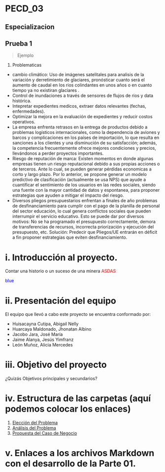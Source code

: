 # PECD_03
## Especializacion
## Prueba 1

> Ejemplo

1. Problematicas
- cambio climático: Uso de imágenes satelitales para analisis de la variación y derretimiento de glaciares, pronósticar cuanto será el aumento de caudal en los rios colindantes en unos años o en cuanto tiempo ya no existiran glaciares .
- Control de inundaciones a través de sensores de flujos de rios y data histórica.
- Intepretar expedientes medicos, extraer datos relevantes (fechas, enfermedades).
- Optimizar la mejora en la evaluación de expedientes y reducir costos operativos.
- La empresa enfrenta retrasos en la entrega de productos debido a problemas logísticos internacionales, como la dependencia de aviones y barcos y complicaciones en los países de importación, lo que resulta en sanciones a los clientes y una disminución de su satisfacción; además, la competencia frecuentemente ofrece mejores condiciones y precios, llevándonos a perder proyectos importantes.
- Riesgo de reputación de marca: Existen momentos en donde algunas empresas tienen un riesgo reputacional debido a sus propias acciones o de terceros. Ante lo cual, se   pueden generar pérdidas economicas a corto y largo plazo. Por lo anterior, se propone generar un modelo predictivo de clasificación (actualmente se usa NPS) que      ayude a cuantificar el sentimiento de los usuarios en las redes sociales, siendo una fuente con la mayor cantidad de datos y espontanea, para proponer estrategias que   ayuden a mitigar el impacto del riesgo.
- Diversos pliegos presupuestarios enfrentan a finales de año problemas de desfinanciamiento para cumplir con el pago de la planilla de personal del sector educación, lo cual genera conflictos sociales que pueden interrumpir el servicio educativo. Esto se puede dar por diversos motivos: No se ha programado el presupuesto correctamente, demora de transferencias de recursos, incorrecta priorización y ejecución del presupuesto, etc. Solución: Predecir que Pliegos/UE entrarán en déficit a fin proponer estrategias que eviten desfinanciamiento.


# i. Introducción al proyecto.
Contar una historio o un suceso de una minera
<span style="color:red"> ASDAS </span>

<span style="color:blue"> blue </span> 

# ii. Presentación del equipo
El equipo que llevó a cabo este proyecto se encuentra conformado por:
* Huisacayna Cutipa, Abigail Nelly 
* Huarcaya Maldonado, Jhonatan Albino
* Jacobo Jara, José María
* Jaime Alanya, Jesús Yimfranz
* León Muñoz, Alicia Mercedes

# iii. Objetivo del proyecto

¿Quizás Objetivos principales y secundarios?

# iv. Estructura de las carpetas (aquí podemos colocar los enlaces)
1. [Elección del Problema](https://github.com/jomjac/PECD_03/blob/main/1.%20Elecci%C3%B3n%20del%20Problema.md "1. Elección del Problema.md")
2. [Análisis del Problema](https://github.com/jomjac/PECD_03/blob/main/2.%20An%C3%A1lisis%20del%20Problema.md "2. Análisis del Problema.md")
3. [Propuesta del Caso de Negocio](https://github.com/jomjac/PECD_03/blob/main/3.%20Propuesta%20del%20Caso%20de%20Negocio.md "3. Propuesta del Caso de Negocio.md")
# v. Enlaces a los archivos Markdown con el desarrollo de la Parte 01.
